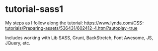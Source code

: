 # tutorial-sass1

My steps as I follow along the tutorial: https://www.lynda.com/CSS-tutorials/Preparing-assets/536431/602412-4.html?autoplay=true

Includes working with Lib SASS, Grunt, BackStretch, Font Awesome, JS, JQuery, etc.